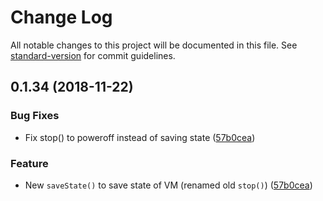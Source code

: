 # Change Log

All notable changes to this project will be documented in this file. See [standard-version](https://github.com/conventional-changelog/standard-version) for commit guidelines.

<a name="0.1.34"></a>
## 0.1.34 (2018-11-22)


### Bug Fixes

* Fix stop() to poweroff instead of saving state ([57b0cea](https://github.com/ottomatica/node-virtualbox/commit/57b0cea))

### Feature

* New `saveState()` to save state of VM (renamed old `stop()`) ([57b0cea](https://github.com/ottomatica/node-virtualbox/commit/57b0cea))
